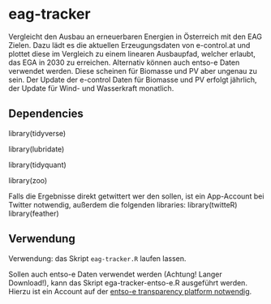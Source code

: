 # eag-tracker
 Vergleicht den Ausbau an erneuerbaren Energien in Österreich mit den EAG Zielen. Dazu lädt es die aktuellen Erzeugungsdaten von e-control.at und plottet diese im Vergleich zu einem linearen Ausbaupfad, welcher erlaubt, das EGA in 2030 zu erreichen. Alternativ können auch entso-e Daten verwendet werden. Diese scheinen für Biomasse und PV aber ungenau zu sein. Der Update der e-control Daten für Biomasse und PV erfolgt jährlich, der Update für Wind- und Wasserkraft monatlich.
 
## Dependencies
library(tidyverse)

library(lubridate)

library(tidyquant)

library(zoo)

Falls die Ergebnisse direkt getwittert wer den sollen, ist ein App-Account bei Twitter notwendig, außerdem die folgenden libraries:
library(twitteR)
library(feather)

## Verwendung
Verwendung: das Skript ```eag-tracker.R``` laufen lassen.

Sollen auch entso-e Daten verwendet werden (Achtung! Langer Download!), kann das Skript ega-tracker-entso-e.R ausgeführt werden. Hierzu ist ein Account auf der [entso-e transparency platform notwendig](https://keycloak-transparency.entsoe.eu/auth/realms/tp/login-actions/registration?client_id=tp-web&tab_id=9udiCmkuvB8).







